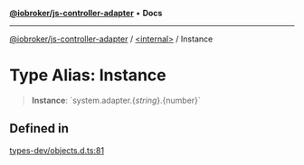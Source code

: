 [**@iobroker/js-controller-adapter**](../../README.md) • **Docs**

***

[@iobroker/js-controller-adapter](../../globals.md) / [\<internal\>](../README.md) / Instance

# Type Alias: Instance

> **Instance**: \`system.adapter.$\{string\}.$\{number\}\`

## Defined in

[types-dev/objects.d.ts:81](https://github.com/ioBroker/ioBroker.js-controller/blob/93db56665248b4cd78a78e2bab0647c80d6ccf9f/packages/types-dev/objects.d.ts#L81)
